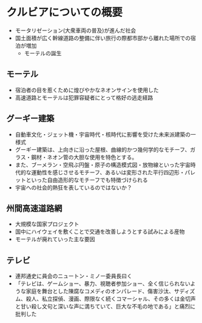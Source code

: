 # クルビアについての概要

- モータリゼーション(大衆車両の普及)が進んだ社会
- 国土面積が広く幹線道路の整備に伴い旅行の際都市部から離れた場所での宿泊が増加
  - モーテルの誕生

## モーテル

- 宿泊者の目を惹くために煌びやかなネオンサインを使用した
- 高速道路とモーテルは犯罪容疑者にとって格好の逃走経路

## グーギー建築

- 自動車文化・ジェット機・宇宙時代・核時代に影響を受けた未来派建築の一様式
- グーギー建築は、上向きに沿った屋根、曲線的かつ幾何学的なモチーフ、ガラス・鋼材・ネオン管の大胆な使用を特色とする。  
- また、ブーメラン・空飛ぶ円盤・原子の構造模式図・放物線といった宇宙時代的な運動性を感じさせるモチーフ、あるいは変形された平行四辺形・パレットといった自由造形的なモチーフでも特徴づけられる
- 宇宙への社会的熱狂を表しているのではないか？

## 州間高速道路網

- 大規模な国家プロジェクト
- 国中にハイウェイを敷くことで交通を改善しようとする試みによる産物
- モーテルが廃れていった主な要因

## テレビ

- 連邦通史に員会のニュートン・ミノー委員長曰く
- 「テレビは、ゲームショー、暴力、視聴者参加ショー、全く信じられないような家庭を舞台とした陳腐なコメディのオンパレード、傷害沙汰、サディズム、殺人、私立探偵、漫画、際限なく続くコマーシャル、その多くは金切声と甘い殺し文句と深いな声に満ちていて、巨大な不毛の地である」と痛烈に批判した
